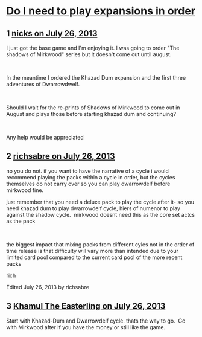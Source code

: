 # [Do I need to play expansions in order](https://community.fantasyflightgames.com/topic/87133-do-i-need-to-play-expansions-in-order/)

## 1 [nicks on July 26, 2013](https://community.fantasyflightgames.com/topic/87133-do-i-need-to-play-expansions-in-order/?do=findComment&comment=822618)

I just got the base game and I'm enjoying it. I was going to order "The shadows of Mirkwood" series but it doesn't come out until august.

 

In the meantime I ordered the Khazad Dum expansion and the first three adventures of Dwarrowdwelf.

 

Should I wait for the re-prints of Shadows of Mirkwood to come out in August and plays those before starting khazad dum and continuing?

 

Any help would be appreciated

## 2 [richsabre on July 26, 2013](https://community.fantasyflightgames.com/topic/87133-do-i-need-to-play-expansions-in-order/?do=findComment&comment=822693)

no you do not. if you want to have the narrative of a cycle i would recommend playing the packs within a cycle in order, but the cycles themselves do not carry over so you can play dwarrowdelf before mirkwood fine.

just remember that you need a deluxe pack to play the cycle after it- so you need khazad dum to play dwarrowdelf cycle, hiers of numenor to play against the shadow cycle.  mirkwood doesnt need this as the core set actcs as the pack

 

the biggest impact that mixing packs from different cyles not in the order of time release is that difficulty will vary more than intended due to your limited card pool compared to the current card pool of the more recent packs

rich

Edited July 26, 2013 by richsabre

## 3 [Khamul The Easterling on July 26, 2013](https://community.fantasyflightgames.com/topic/87133-do-i-need-to-play-expansions-in-order/?do=findComment&comment=822747)

Start with Khazad-Dum and Dwarrowdelf cycle. thats the way to go.  Go with Mirkwood after if you have the money or still like the game.  

